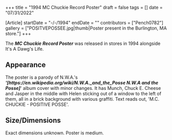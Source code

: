 +++
title = "1994 MC Chuckie Record Poster"
draft = false
tags = []
date = "07/31/2022"

[Article]
startDate = "-/-/1994"
endDate = ""
contributors = ["Pench0782"]
gallery = ["POSITVEPOSSEE.jpg|thumb|Poster present in the Burlington, MA store."]
+++

The <b><i>MC Chuckie Record Poster</b></i> was released in stores in 1994 alongside It's A Dawg's Life.

<h2>Appearance</h2>
The poster is a parody of N.W.A.'s <b><i><nowiki/>'[https://en.wikipedia.org/wiki/N.W.A._and_the_Posse N.W.A and the Posse]</b></i>' album cover with minor changes. It has Munch, Chuck E. Cheese and Jasper in the middle with Helen sticking out of a window to the left of them, all in a brick background with various graffiti. Text reads out, 'M.C. CHUCKIE - POSITIVE POSSE'.

<h2>Size/Dimensions</h2>
Exact dimensions unknown. Poster is medium.